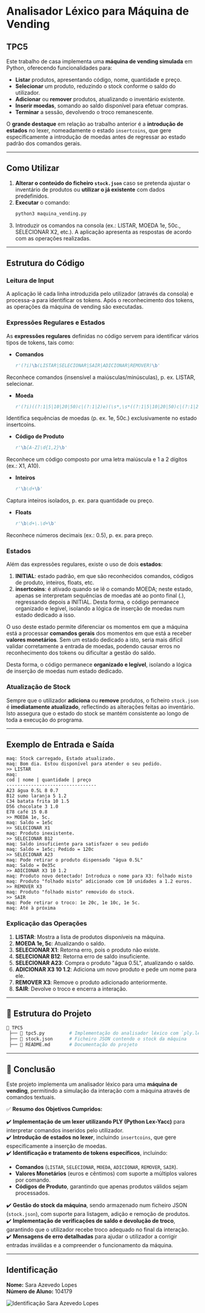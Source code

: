 # Analisador Léxico para Máquina de Vending  

## TPC5
Este trabalho de casa implementa uma **máquina de vending simulada** em Python, oferecendo funcionalidades para:

- **Listar** produtos, apresentando código, nome, quantidade e preço.  
- **Selecionar** um produto, reduzindo o stock conforme o saldo do utilizador.  
- **Adicionar** ou **remover** produtos, atualizando o inventário existente.  
- **Inserir moedas**, somando ao saldo disponível para efetuar compras.  
- **Terminar** a sessão, devolvendo o troco remanescente.

O **grande destaque** em relação ao trabalho anterior é a **introdução de estados** no lexer, nomeadamente o estado `insertcoins`, que gere especificamente a introdução de moedas antes de regressar ao estado padrão dos comandos gerais.

---

## Como Utilizar
1. **Alterar o conteúdo do ficheiro `stock.json`** caso se pretenda ajustar o inventário de produtos ou **utilizar o já existente** com dados predefinidos.
2. **Executar** o comando:
    ```sh
    python3 maquina_vending.py
    ```
3. Introduzir os comandos na consola (ex.: LISTAR, MOEDA 1e, 50c., SELECIONAR X2, etc.).
A aplicação apresenta as respostas de acordo com as operações realizadas.

---

## Estrutura do Código

### **Leitura de Input**
A aplicação lê cada linha introduzida pelo utilizador (através da consola) e processa-a para identificar os tokens. Após o reconhecimento dos tokens, as operações da máquina de vending são executadas.

### **Expressões Regulares e Estados**
As **expressões regulares** definidas no código servem para identificar vários tipos de tokens, tais como:

- **Comandos**  
    ```python
  r'(?i)\b(LISTAR|SELECIONAR|SAIR|ADICIONAR|REMOVER)\b'
  ```
Reconhece comandos (insensível a maiúsculas/minúsculas), p. ex. LISTAR, selecionar.

- **Moeda** 
    ```python
  r'(?i)((?:1|5|10|20|50)c|(?:1|2)e)(\s*,\s*((?:1|5|10|20|50)c|(?:1|2)e))*\s*\.'
  ```
Identifica sequências de moedas (p. ex. 1e, 50c.) exclusivamente no estado insertcoins.

- **Código de Produto** 
    ```python
  r'\b[A-Z]\d{1,2}\b'
  ```
Reconhece um código composto por uma letra maiúscula e 1 a 2 dígitos (ex.: X1, A10).

- **Inteiros** 
    ```python
  r'\b\d+\b'
  ```
Captura inteiros isolados, p. ex. para quantidade ou preço.

- **Floats** 
    ```python
  r'\b\d+\.\d+\b'
  ```
Reconhece números decimais (ex.: 0.5), p. ex. para preço.

### **Estados**
Além das expressões regulares, existe o uso de dois **estados**:

1. **INITIAL**: estado padrão, em que são reconhecidos comandos, códigos de produto, inteiros, floats, etc.
2. **insertcoins**: é ativado quando se lê o comando MOEDA; neste estado, apenas se interpretam sequências de moedas até ao ponto final (.), regressando depois a INITIAL.
Desta forma, o código permanece organizado e legível, isolando a lógica de inserção de moedas num estado dedicado a isso.

O uso deste estado permite diferenciar os momentos em que a máquina está a processar **comandos gerais** dos momentos em que está a receber **valores monetários**. Sem um estado dedicado a isto, seria mais difícil validar corretamente a entrada de moedas, podendo causar erros no reconhecimento dos tokens ou dificultar a gestão do saldo.  

Desta forma, o código permanece **organizado e legível**, isolando a lógica de inserção de moedas num estado dedicado.  

### Atualização de Stock
Sempre que o utilizador **adiciona** ou **remove** produtos, o ficheiro `stock.json` é **imediatamente atualizado**, reflectindo as alterações feitas ao inventário. Isto assegura que o estado do stock se mantém consistente ao longo de toda a execução do programa.

---

## Exemplo de Entrada e Saída

```plaintext
maq: Stock carregado, Estado atualizado.
maq: Bom dia. Estou disponível para atender o seu pedido.
>> LISTAR
maq:
cod | nome | quantidade | preço
---------------------------------
A23 água 0.5L 8 0.7
B12 sumo laranja 5 1.2
C34 batata frita 10 1.5
D56 chocolate 3 1.0
E78 café 15 0.8
>> MOEDA 1e, 5c.
maq: Saldo = 1e5c
>> SELECIONAR X1 
maq: Produto inexistente.
>> SELECIONAR B12
maq: Saldo insuficiente para satisfazer o seu pedido
maq: Saldo = 1e5c; Pedido = 120c
>> SELECIONAR A23
maq: Pode retirar o produto dispensado "água 0.5L"
maq: Saldo = 0e35c
>> ADICIONAR X3 10 1.2
maq: Produto novo detectado! Introduza o nome para X3: folhado misto
maq: Produto "folhado misto" adicionado com 10 unidades a 1.2 euros.
>> REMOVER X3
maq: Produto "folhado misto" removido do stock.
>> SAIR
maq: Pode retirar o troco: 1e 20c, 1e 10c, 1e 5c.
maq: Até à próxima
 ```

### Explicação das Operações
1. **LISTAR**: Mostra a lista de produtos disponíveis na máquina.
2. **MOEDA 1e, 5c**: Atualizando o saldo.
3. **SELECIONAR X1**: Retorna erro, pois o produto não existe.
4. **SELECIONAR B12**: Retorna erro de saldo insuficiente.
5. **SELECIONAR A23**: Compra o produto "água 0.5L", atualizando o saldo.
6. **ADICIONAR X3 10 1.2**: Adiciona um novo produto e pede um nome para ele.
7. **REMOVER X3**: Remove o produto adicionado anteriormente.
8. **SAIR**: Devolve o troco e encerra a interação.

---

## 📁 Estrutura do Projeto  

```bash
📂 TPC5
 ├── 📄 tpc5.py         # Implementação do analisador léxico com `ply.lex`
 ├── 📄 stock.json      # Ficheiro JSON contendo o stock da máquina
 ├── 📄 README.md       # Documentação do projeto
```
---

## 🎯 Conclusão  

Este projeto implementa um analisador léxico para uma **máquina de vending**, permitindo a simulação da interação com a máquina através de comandos textuais.

✅ **Resumo dos Objetivos Cumpridos:**  

✔️ **Implementação de um lexer utilizando PLY (Python Lex-Yacc)** para interpretar comandos inseridos pelo utilizador.  
✔️ **Introdução de estados no lexer**, incluindo `insertcoins`, que gere especificamente a inserção de moedas.  
✔️ **Identificação e tratamento de tokens específicos**, incluindo:  
- **Comandos** (`LISTAR`, `SELECIONAR`, `MOEDA`, `ADICIONAR`, `REMOVER`, `SAIR`).  
- **Valores Monetários** (euros e cêntimos) com suporte a múltiplos valores por comando.  
- **Códigos de Produto**, garantindo que apenas produtos válidos sejam processados.  

✔️ **Gestão do stock da máquina**, sendo armazenado num ficheiro JSON (`stock.json`), com suporte para listagem, adição e remoção de produtos.  
✔️ **Implementação de verificações de saldo e devolução de troco**, garantindo que o utilizador recebe troco adequado no final da interação.  
✔️ **Mensagens de erro detalhadas** para ajudar o utilizador a corrigir entradas inválidas e a compreender o funcionamento da máquina.  

---

## Identificação
**Nome:** Sara Azevedo Lopes  
**Número de Aluno:** 104179

![Identificação Sara Azevedo Lopes](../fotografia.png)
